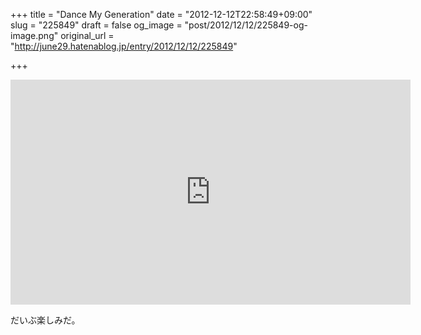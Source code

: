 +++
title = "Dance My Generation"
date = "2012-12-12T22:58:49+09:00"
slug = "225849"
draft = false
og_image = "post/2012/12/12/225849-og-image.png"
original_url = "http://june29.hatenablog.jp/entry/2012/12/12/225849"

+++

<p><iframe width="640" height="360" src="http://www.youtube.com/embed/7Bgr76R0eeg" frameborder="0" allowfullscreen></iframe></p>
<p>だいぶ楽しみだ。</p>
